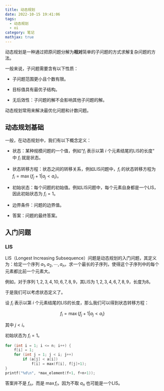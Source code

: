 ```yaml
---
title: 动态规划
date: 2022-10-15 19:41:06
tags:
  - 动态规划
  - oi
category: 笔记
mathjax: true
---
```


动态规划是一种通过把原问题分解为**相对**简单的子问题的方式求解复杂问题的方法。

一般来说，子问题需要含有以下性质：

+ 子问题范围更小且个数有限。

+ 目标值具有最优子结构。

+ 无后效性：子问题的解不会影响其他子问题的解。

动态规划常用来解决最优化问题和计数问题。

## 动态规划基础

一般，在动态规划中，我们有以下概念定义：

+ 状态：某种规模问题的一个值，例如“$f_i$ 表示以第 $i$ 个元素结尾的LIS的长度“ 中 $f_i$ 就是状态。

+ 状态转移方程：状态之间的转移关系，例如LIS问题中，$f_i$ 的状态转移方程为 $f_i=\max\{f_j+1|a_j<a_i\}$。

+ 初始状态：每个问题的初始值。例如LIS问题中，每个元素自身都是一个LIS，因此初始状态为 $f_i=1$。

+ 边界条件：问题的边界值。

+ 答案：问题的最终答案。

## 入门问题

### LIS

LIS（Longest Increasing Subsequence）问题是动态规划的入门问题，其定义为：给定一个序列 $a_1,a_2,\cdots,a_n$，求一个最长的子序列，使得这个子序列中的每个元素都比前一个元素大。

例如，对于序列 $1,2,3,4,10,6,7,8,9$，其LIS为 $1,2,3,4,6,7,8,9$，长度为8。

于是我们可以考虑状态定义了。

设 $f_i$ 表示以第 $i$ 个元素结尾的LIS的长度，那么我们可以得到状态转移方程：

$$
f_i=\max\{f_j+1|a_j<a_i\}
$$

其中 $j<i$。

初始状态为 $f_i=1$。

```c++
for (int i = 1; i <= n; i++) {
    f[i] = 1;
    for (int j = 1; j < i; j++)
        if (a[j] < a[i])
            f[i] = max(f[i], f[j]+1);
}
printf("%d\n", *max_element(f+1, f+n+1));
```

答案并不是 $f_n$，而是 $\max f_i$，因为不取 $a_n$ 也可能是一个LIS。